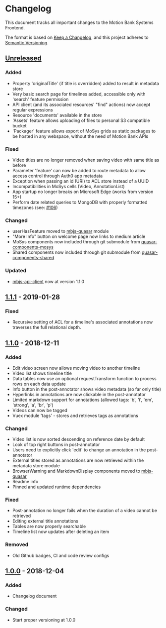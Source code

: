 # Changelog

This document tracks all important changes to the Motion Bank Systems Frontend.

The format is based on [Keep a Changelog](https://keepachangelog.com/en/1.0.0/),
and this project adheres to [Semantic Versioning](https://semver.org/spec/v2.0.0.html).

## [Unreleased]

### Added

- Property 'originalTitle' (if title is overridden) added to result in metadata store
- Very basic search page for timelines added, accessible only with 'search' feature permission
- API client (and its associated resources' "find" actions) now accept regular expressions
- Resource 'documents' available in the store
- 'Assets' feature allows uploading of files to personal S3 compatible bucket
- 'Packager' feature allows export of MoSys grids as static packages to be hosted in any webspace, without the need of Motion Bank APIs

### Fixed

- Video titles are no longer removed when saving video with same title as before
- Parameter 'feature' can now be added to route metadata to allow access control through Auth0 app metadata
- Exception when passing an id (URI) to ACL store instead of a UUID
- Incompatibilities in MoSys cells (Video, AnnotationList)
- App startup no longer breaks on Microsoft Edge (works from version 15+)
- Perform date related queries to MongoDB with properly formatted timezones (see: [#106](https://gitlab.rlp.net/motionbank/systems-frontend/issues/106))

### Changed

- userHasFeature moved to [mbjs-quasar](https://gitlab.rlp.net/motionbank/mbjs/quasar) module
- "More Info" button on welcome page now links to medium article
- MoSys components now included through git submodule from [quasar-components-mosys](https://gitlab.rlp.net/motionbank/mbjs/quasar-components-mosys)
- Shared components now included through git submodule from [quasar-components-shared](https://gitlab.rlp.net/motionbank/mbjs/quasar-components-shared)

### Updated

- [mbjs-api-client](https://gitlab.rlp.net/motionbank/mbjs/api-client) now at version 1.1.0

## [1.1.1] - 2019-01-28

### Fixed

- Recursive setting of ACL for a timeline's associated annotations now traverses the full relational depth.


## [1.1.0] - 2018-12-11

### Added

- Edit video screen now allows moving video to another timeline
- Video list shows timeline title
- Data tables now use an optional requestTransform function to process rows on each data update
- Info button in the post-annotator shows video metadata (so far only title)
- Hyperlinks in annotations are now clickable in the post-annotator
- Limited markdown support for annotations (allowed tags: 'b', 'i', 'em', 'strong', 'a', 'br', 'p')
- Videos can now be tagged
- Vuex module 'tags' - stores and retrieves tags as annotations

### Changed

- Video list is now sorted descending on reference date by default
- Look of top right buttons in post-annotator
- Users need to explicitly click 'edit' to change an annotation in the post-annotator
- External titles stored as annotations are now retrieved within the metadata store module
- BrowserWarning and MarkdownDisplay components moved to [mbjs-quasar](https://gitlab.rlp.net/motionbank/mbjs/quasar)
- Readme info
- Pinned and updated runtime dependencies

### Fixed

- Post-annotation no longer fails when the duration of a video cannot be retrieved
- Editing external title annotations
- Tables are now properly searchable
- Timeline list now updates after deleting an item

### Removed

- Old Github badges, CI and code review configs


## [1.0.0] - 2018-12-04

### Added

- Changelog document

### Changed

- Start proper versioning at 1.0.0


[Unreleased]: https://gitlab.rlp.net/motionbank/systems-frontend/compare/v1.1.1...master
[1.1.1]: https://gitlab.rlp.net/motionbank/systems-frontend/compare/v1.1.0...v1.1.1
[1.1.0]: https://gitlab.rlp.net/motionbank/systems-frontend/compare/v1.0.0...v1.1.0
[1.0.0]: https://gitlab.rlp.net/motionbank/systems-frontend/compare/initial...v1.0.0
